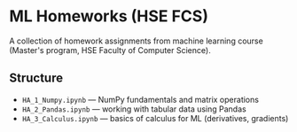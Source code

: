 # ML Homeworks (HSE FCS)

A collection of homework assignments from machine learning course (Master's program, HSE Faculty of Computer Science).

## Structure
- `HA_1_Numpy.ipynb` — NumPy fundamentals and matrix operations
- `HA_2_Pandas.ipynb` — working with tabular data using Pandas
- `HA_3_Calculus.ipynb` — basics of calculus for ML (derivatives, gradients)
